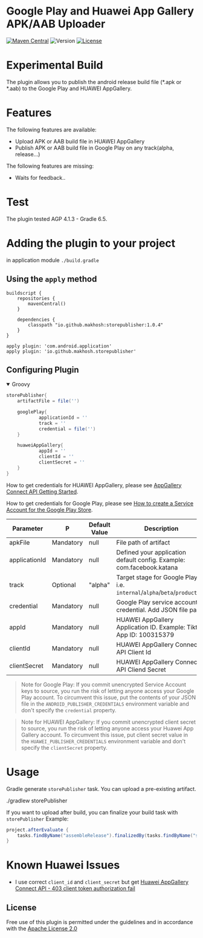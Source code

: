# Google Play and Huawei App Gallery APK/AAB Uploader

[![Maven Central](https://img.shields.io/maven-central/v/io.github.makhosh/storepublisher.svg)](https://search.maven.org/artifact/io.github.makhosh/storepublisher)
![Version](https://img.shields.io/badge/Version-1.0.4-green.svg)
[![License](https://img.shields.io/github/license/srs/gradle-node-plugin.svg)](http://www.apache.org/licenses/LICENSE-2.0.html)

# Experimental Build

The plugin allows you to publish the android release build file (*.apk or *.aab) to the Google Play and HUAWEI AppGallery.

# Features

The following features are available:

* Upload APK or AAB build file in HUAWEI AppGallery
* Publish APK or AAB build file in Google Play on any track(alpha, release...)

The following features are missing:

* Waits for feedback..

# Test

The plugin tested AGP 4.1.3 - Gradle 6.5.

# Adding the plugin to your project

in application module `./build.gradle`

## Using the `apply` method

```
buildscript {
    repositories {
        mavenCentral()
    }

    dependencies {
        classpath "io.github.makhosh:storepublisher:1.0.4"
    }
}

apply plugin: 'com.android.application'
apply plugin: 'io.github.makhosh.storepublisher'
```
## Configuring Plugin

<details open><summary>Groovy</summary>

```groovy
storePublisher{
    artifactFile = file('')

    googlePlay{
            applicationId = ''
            track = ''
            credential = file('')
    }

    huaweiAppGallery{
            appId = ''
            clientId = ''
            clientSecret = ''
    }
}
```
</details>

How to get credentials for HUAWEI AppGallery, please see [AppGallery Connect API Getting Started](https://developer.huawei.com/consumer/en/doc/development/AppGallery-connect-Guides/agcapi-getstarted).

How to get credentials for Google Play, please see [How to create a Service Account for the Google Play Store](https://help.moreapp.com/en/support/solutions/articles/13000076096-how-to-create-a-service-account-for-the-google-play-store-moreapp).


| Parameter     | P         | Default Value | Description                     
|---------------|-----------|---------------|---------------------------------------------------------------------------------------------------------------------|
| apkFile       | Mandatory | null          | File path of artifact
| applicationId | Mandatory | null          | Defined your application default config. Example: com.facebook.katana
| track         | Optional  | "alpha"       | Target stage for Google Play, i.e. `internal`/`alpha`/`beta`/`production`
| credential    | Mandatory | null          | Google Play service account credential. Add JSON file path.
| appId         | Mandatory | null          | HUAWEI AppGallery Application ID. Example: Tiktok App ID: 100315379             
| clientId      | Mandatory | null          | HUAWEI AppGallery Connect API Client Id
| clientSecret  | Mandatory | null          | HUAWEI AppGallery Connect API Cliend Secret


> Note for Google Play: If you commit unencrypted Service Account keys to source, you run the risk of letting anyone
> access your Google Play account. To circumvent this issue, put the contents of your JSON file in
> the `ANDROID_PUBLISHER_CREDENTIALS` environment variable and don't specify the
> `credential` property.

> Note for HUAWEI AppGallery: If you commit unencrypted client secret to source, you run the risk of letting anyone
> access your Huawei App Gallery account. To circumvent this issue, put client secret value in
> the `HUAWEI_PUBLISHER_CREDENTIALS` environment variable and don't specify the
> `clientSecret` property.

# Usage

Gradle generate `storePublisher` task. You can upload a pre-existing artifact.

./gradlew storePublisher

If you want to upload after build, you can finalize your build task with `storePublisher` Example:

```groovy
project.afterEvaluate {
    tasks.findByName("assembleRelease").finalizedBy(tasks.findByName("storePublisher"))
}
```

# Known Huawei Issues

* I use correct `client_id` and `client_secret` but get [Huawei AppGallery Connect API - 403 client token authorization fail](https://stackoverflow.com/questions/63999681/huawei-appgallery-connect-api-403-client-token-authorization-fail)

## License

Free use of this plugin is permitted under the guidelines and in accordance with the [Apache License 2.0](https://opensource.org/licenses/Apache-2.0)
